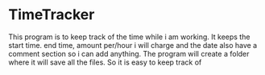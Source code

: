 # TimeTracker
This program is to keep track of the time while i am working. It keeps the start time. end time, amount per/hour i will charge and the date
also have a comment section so i can add anything. The program will create a folder where it will save all the files. So it is easy to keep 
track of
